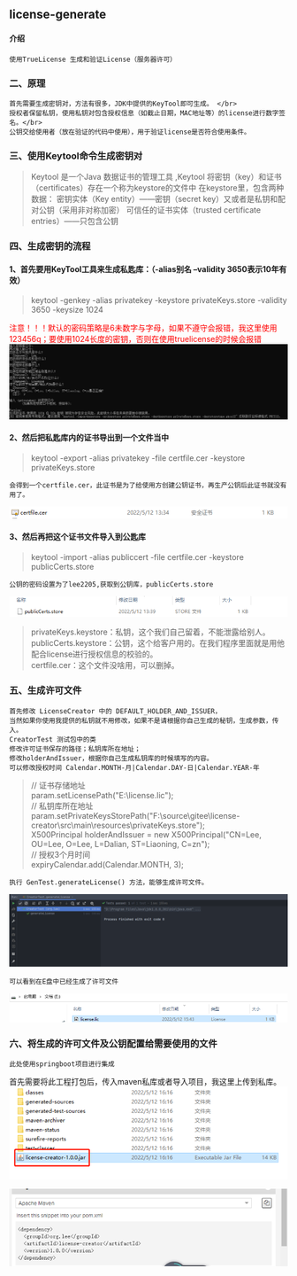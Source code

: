 ## license-generate

#### 介绍

    使用TrueLicense 生成和验证License（服务器许可）

### 二、原理

    首先需要生成密钥对，方法有很多，JDK中提供的KeyTool即可生成。 </br>
    授权者保留私钥，使用私钥对包含授权信息（如截止日期，MAC地址等）的license进行数字签名。</br>
    公钥交给使用者（放在验证的代码中使用），用于验证license是否符合使用条件。

### 三、使用Keytool命令生成密钥对

> Keytool 是一个Java 数据证书的管理工具 ,Keytool 将密钥（key）和证书（certificates）存在一个称为keystore的文件中 在keystore里，包含两种数据： 密钥实体（Key entity）——密钥（secret key）又或者是私钥和配对公钥（采用非对称加密） 可信任的证书实体（trusted certificate entries）——只包含公钥

### 四、生成密钥的流程

#### 1、首先要用KeyTool工具来生成私匙库：（-alias别名 –validity 3650表示10年有效）

> keytool -genkey -alias privatekey -keystore privateKeys.store -validity 3650 -keysize 1024

<font color="red">注意！！！默认的密码策略是6未数字与字母，如果不遵守会报错，我这里使用123456q；要使用1024长度的密钥，否则在使用truelicense的时候会报错</font>
![img.png](image/img.png)

#### 2、然后把私匙库内的证书导出到一个文件当中

> keytool -export -alias privatekey -file certfile.cer -keystore privateKeys.store

    会得到一个certfile.cer，此证书是为了给使用方创建公钥证书，再生产公钥后此证书就没有用了。

![img_1.png](image/img_1.png)

#### 3、然后再把这个证书文件导入到公匙库

> keytool -import -alias publiccert -file certfile.cer -keystore publicCerts.store

    公钥的密码设置为了lee2205,获取到公钥库，publicCerts.store

![img_2.png](image/img_2.png)

> privateKeys.keystore：私钥，这个我们自己留着，不能泄露给别人。</br>
> publicCerts.keystore：公钥，这个给客户用的。在我们程序里面就是用他配合license进行授权信息的校验的。</br>
> certfile.cer：这个文件没啥用，可以删掉。

### 五、生成许可文件

    首先修改 LicenseCreator 中的 DEFAULT_HOLDER_AND_ISSUER，
    当然如果你使用我提供的私钥就不用修改，如果不是请根据你自己生成的秘钥，生成参数，传入。
    CreatorTest 测试包中的类
    修改许可证书保存的路径；私钥库所在地址；
    修改holderAndIssuer，根据你自己生成私钥库的时候填写的内容。
    可以修改授权时间 Calendar.MONTH-月|Calendar.DAY-日|Calendar.YEAR-年

> // 证书存储地址</br>
> param.setLicensePath("E:\\license.lic");</br>
> // 私钥库所在地址</br>
> param.setPrivateKeysStorePath("F:\\source\\gitee\\license-creator\\src\\main\\resources\\privateKeys.store");</br>
> X500Principal holderAndIssuer = new X500Principal("CN=Lee, OU=Lee, O=Lee, L=Dalian, ST=Liaoning, C=zn");</br>
> // 授权3个月时间</br>
> expiryCalendar.add(Calendar.MONTH, 3);</br>

    执行 GenTest.generateLicense() 方法，能够生成许可文件。

![img.png](image/img_3.png)

    可以看到在E盘中已经生成了许可文件

![img.png](image/img_4.png)

### 六、将生成的许可文件及公钥配置给需要使用的文件

    此处使用springboot项目进行集成

首先需要将此工程打包后，传入maven私库或者导入项目，我这里上传到私库。
![img.png](image/img_5.png)

![img.png](image/img_6.png)